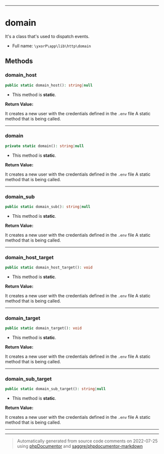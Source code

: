 ***

# domain

It's a class that's used to dispatch events.



* Full name: `\yxorP\app\lib\http\domain`




## Methods


### domain_host



```php
public static domain_host(): string|null
```



* This method is **static**.





**Return Value:**

It creates a new user with the credentials defined in the `.env` file
A static method that is being called.



***

### domain



```php
private static domain(): string|null
```



* This method is **static**.





**Return Value:**

It creates a new user with the credentials defined in the `.env` file
A static method that is being called.



***

### domain_sub



```php
public static domain_sub(): string|null
```



* This method is **static**.





**Return Value:**

It creates a new user with the credentials defined in the `.env` file
A static method that is being called.



***

### domain_host_target



```php
public static domain_host_target(): void
```



* This method is **static**.





**Return Value:**

It creates a new user with the credentials defined in the `.env` file
A static method that is being called.



***

### domain_target



```php
public static domain_target(): void
```



* This method is **static**.





**Return Value:**

It creates a new user with the credentials defined in the `.env` file
A static method that is being called.



***

### domain_sub_target



```php
public static domain_sub_target(): string|null
```



* This method is **static**.





**Return Value:**

It creates a new user with the credentials defined in the `.env` file
A static method that is being called.



***


***
> Automatically generated from source code comments on 2022-07-25 using [phpDocumentor](http://www.phpdoc.org/) and [saggre/phpdocumentor-markdown](https://github.com/Saggre/phpDocumentor-markdown)

